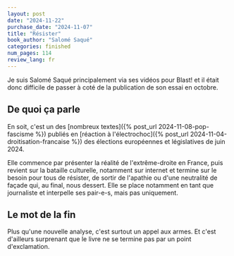 ```yaml
---
layout: post
date: "2024-11-22"
purchase_date: "2024-11-07"
title: "Résister"
book_author: "Salomé Saqué"
categories: finished
num_pages: 114
review_lang: fr
---
```


Je suis Salomé Saqué principalement via ses vidéos pour Blast! et il était donc difficile de passer à coté de la publication de son essai en octobre.

## De quoi ça parle

En soit, c'est un des [nombreux textes]({% post_url 2024-11-08-pop-fascisme %}) publiés en [réaction à l'électrochoc]({% post_url 2024-11-04-droitisation-francaise %}) des élections européennes et législatives de juin 2024.

Elle commence par présenter la réalité de l'extrême-droite en France, puis revient sur la bataille culturelle, notamment sur internet et termine sur le besoin pour tous de résister, de sortir de l'apathie ou d'une neutralité de façade qui, au final, nous dessert. Elle se place notamment en tant que journaliste et interpelle ses pair-e-s, mais pas uniquement.

## Le mot de la fin

Plus qu'une nouvelle analyse, c'est surtout un appel aux armes. Et c'est d'ailleurs surprenant que le livre ne se termine pas par un point d'exclamation.